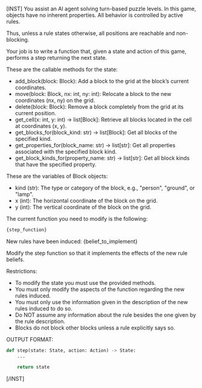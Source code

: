 [INST]
You assist an AI agent solving turn-based puzzle levels. In this game, objects have no inherent properties. All behavior is controlled by active rules.

Thus, unless a rule states otherwise, all positions are reachable and non-blocking.

Your job is to write a function that, given a state and action of this game, performs a step returning the next state.

These are the callable methods for the state:
- add_block(block: Block): Add a block to the grid at the block’s current coordinates.
- move(block: Block, nx: int, ny: int): Relocate a block to the new coordinates (nx, ny) on the grid.
- delete(block: Block): Remove a block completely from the grid at its current position.
- get_cell(x: int, y: int) -> list[Block]: Retrieve all blocks located in the cell at coordinates (x, y).
- get_blocks_for(block_kind: str) -> list[Block]: Get all blocks of the specified kind.
- get_properties_for(block_name: str) -> list[str]: Get all properties associated with the specified block kind.
- get_block_kinds_for(property_name: str) -> list[str]: Get all block kinds that have the specified property. 

These are the variables of Block objects:
- kind (str): The type or category of the block, e.g., "person", "ground", or "lamp".
- x (int): The horizontal coordinate of the block on the grid.
- y (int): The vertical coordinate of the block on the grid.


The current function you need to modify is the following:
```python
{step_function}
```


New rules have been induced:
{belief_to_implement}

Modify the step function so that it implements the effects of the new rule beliefs.

Restrictions:
- To modify the state you must use the provided methods.
- You must only modify the aspects of the function regarding the new rules induced.
- You must only use the information given in the description of the new rules induced to do so.
- Do NOT assume any information about the rule besides the one given by the rule description.
- Blocks do not block other blocks unless a rule explicitly says so.

OUTPUT FORMAT:
```python
def step(state: State, action: Action) -> State:
    ...

    return state
```
[/INST]